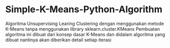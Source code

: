# Simple-K-Means-Python-Algorithm
Algoritma Unsupervising Learing Clustering dengan menggunakan metode K-Means tanpa menggunakan library sklearn.cluster.KMeans
Pembuatan algoritma ini dibuat dari konsep dasar K-Means dan didalam algoritma yang dibuat nantinya akan diberikan detail setiap iterasi
